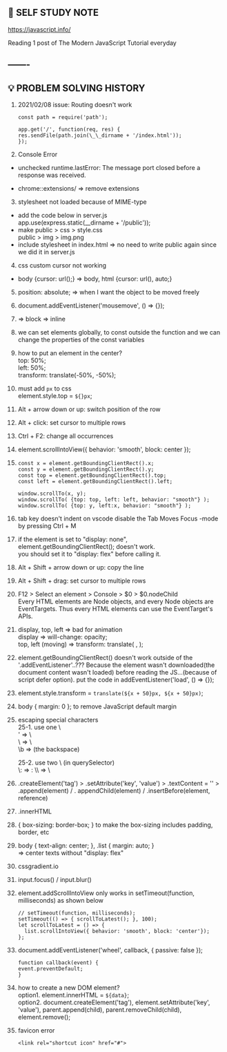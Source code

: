 ## 🌱 SELF STUDY NOTE 

https://javascript.info/  

Reading 1 post of The Modern JavaScript Tutorial everyday

——-
---

## 💡 PROBLEM SOLVING HISTORY

1.  2021/02/08 issue: Routing doesn't work

        const path = require('path');

        app.get('/', function(req, res) {
        res.sendFile(path.join(\_\_dirname + '/index.html'));
        });

2.  Console Error

- unchecked runtime.lastError: The message port closed before a response was received.

- chrome::extensions/ => remove extensions

3. stylesheet not loaded because of MIME-type

- add the code below in server.js  
  app.use(express.static(\_\_dirname + '/public'));
- make public > css > style.css  
  public > img > img.png
- include stylesheet in index.html
  <link rel="stylesheet" href="./css/style.css"> => no need to write public again since we did it in server.js

4.  css custom cursor not working

- body {cursor: url();} => body, html {cursor: url(), auto;}

5.  position: absolute; => when I want the object to be moved freely

6.  document.addEventListener('mousemove', () => {});

7.  <div> => block  
    <span>=> inline

8.  we can set elements globally, to const outside the function and we can change the properties of the const variables

9.  how to put an element in the center?  
    top: 50%;  
    left: 50%;  
    transform: translate(-50%, -50%);

10. must add `px` to css  
    element.style.top = `${}px`;

11. Alt + arrow down or up: switch position of the row

12. Alt + click: set cursor to multiple rows

13. Ctrl + F2: change all occurrences

14. element.scrollIntoView({ behavior: 'smooth', block: center });

15.     const x = element.getBoundingClientRect().x;
        const y = element.getBoundingClientRect().y;
        const top = element.getBoundingClientRect().top;
        const left = element.getBoundingClientRect().left;

        window.scrollTo(x, y);
        window.scrollTo( {top: top, left: left, behavior: "smooth"} );
        window.scrollTo( {top: y, left:x, behavior: "smooth"} );

16. tab key doesn't indent on vscode
    disable the Tab Moves Focus -mode by pressing Ctrl + M

17. if the element is set to "display: none",  
    element.getBoundingClientRect(); doesn't work.  
    you should set it to "display: flex" before calling it.

18. Alt + Shift + arrow down or up: copy the line

19. Alt + Shift + drag: set cursor to multiple rows

20. F12 > Select an element > Console > $0 > $0.nodeChild  
    Every HTML elements are Node objects, and every Node objects are EventTargets. Thus every HTML elements can use the EventTarget's APIs.

21. display, top, left => bad for animation  
    display => will-change: opacity;  
    top, left (moving) => transform: translate( , );

22. element.getBoundingClientRect() doesn't work outside of the '.addEventListener'..??? Because the element wasn't downloaded(the document content wasn't loaded) before reading the JS...(because of script defer option). put the code in addEventListener('load', () => {});

23. element.style.transform = `translate(${x + 50}px, ${x + 50}px)`;

24. body { margin: 0 }; to remove JavaScript default margin

25. escaping special characters  
    25-1. use one \  
    \' => \  
    \\ => \  
    \b => (the backspace)

    25-2. use two \ (in querySelector)  
     \\: => :
    \\\\ => \\

26. .createElement('tag') > .setAttribute('key', 'value') > .textContent = '' > .append(element) / . appendChild(element) / .insertBefore(element, reference)

27. .innerHTML

28. { box-sizing: border-box; } to make the box-sizing includes padding, border, etc

29. body { text-align: center; }, .list { margin: auto; }  
    => center texts without "display: flex"

30. cssgradient.io

31. input.focus() / input.blur()

32. element.addScrollIntoView only works in setTimeout(function, milliseconds) as shown below

        // setTimeout(function, milliseconds);
        setTimeout(() => { scrollToLatest(); }, 100);
        let scrollToLatest = () => {
          list.scrollIntoView({ behavior: 'smooth', block: 'center'});
        };

33. document.addEventListener('wheel', callback, { passive: false });

        function callback(event) {
        event.preventDefault;
        }

34. how to create a new DOM element?  
     option1. element.innerHTML = `${data}`;  
     option2. document.createElement('tag'), element.setAttribute('key', 'value'), parent.append(child), parent.removeChild(child), element.remove();

35. favicon error

        <link rel="shortcut icon" href="#">
